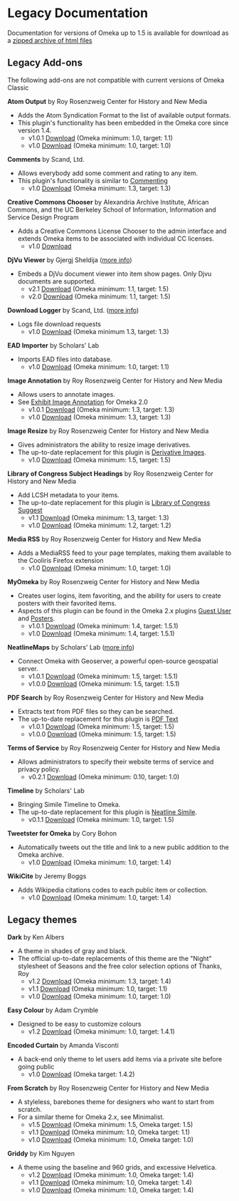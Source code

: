# Legacy Documentation

Documentation for versions of Omeka up to 1.5 is available for download as a [zipped archive of html files](http://omeka.org/files/1xDocumentation.zip)

## Legacy Add-ons

The following add-ons are not compatible with current versions of Omeka Classic

**Atom Output** by Roy Rosenzweig Center for History and New Media 

- Adds the Atom Syndication Format to the list of available output formats.  
- This plugin's functionality has been embedded in the Omeka core since version 1.4.
    - v1.0.1 [Download](http://omeka.org/files/legacy_addons/AtomOutput-1.1-1.0.1.zip) (Omeka minimum: 1.0, target: 1.1)
    - v1.0 [Download](http://omeka.org/files/legacy_addons/AtomOutput-1.0-1.0.zip) (Omeka minimum: 1.0, target: 1.0)

**Comments** by Scand, Ltd.

- Allows everybody add some comment and rating to any item.
- This plugin's functionality is similar to [Commenting](../Plugins/Commenting.md)
    - v1.0 [Download](http://omeka.org/files/legacy_addons/Comments-1.3-1.0.zip) (Omeka minimum: 1.3, target: 1.3)

**Creative Commons Chooser** by Alexandria Archive Institute, African Commons, and the UC Berkeley School of Information, Information and Service Design Program 

- Adds a Creative Commons License Chooser to the admin interface and extends Omeka items to be associated with individual CC licenses.  
    - v1.0 [Download](http://omeka.org/files/legacy_addons/CreativeCommonsChooser-1.0-0.1.zip)

**DjVu Viewer** by Gjergj Sheldija ([more info](https://github.com/floss-bush/omeka-djvu-viewer-plugin)) 

- Embeds a DjVu document viewer into item show pages. Only Djvu documents are supported.
    - v2.1 [Download](http://omeka.org/files/legacy_addons/DjVu-Viewer-2.1.zip) (Omeka minimum: 1.1, target: 1.5)
    - v2.0 [Download](http://omeka.org/files/legacy_addons/DjVu-Viewer-2.0.zip) (Omeka minimum: 1.1, target: 1.5)

**Download Logger** by Scand, Ltd. ([more info](http://scand.com/products/omeka/download_logger.html)) 

- Logs file download requests
    - v1.0 [Download](http://omeka.org/files/legacy_addons/DownloadLogger-1.3-1.0.zip) (Omeka minimum 1.3, target: 1.3)

**EAD Importer** by Scholars' Lab

- Imports EAD files into database.
    - v1.0 [Download](http://omeka.org/files/legacy_addons/EadImporter-1.1-1.0.zip) (Omeka minimum: 1.0, target: 1.1)

**Image Annotation** by Roy Rosenzweig Center for History and New Media

- Allows users to annotate images.
- See [Exhibit Image Annotation](../Plugins/ExhibitImageAnnotation.md) for Omeka 2.0  
    - v1.0.1 [Download](http://omeka.org/files/legacy_addons/ImageAnnotation-1.3-1.0.1.zip) (Omeka minimum: 1.3, target: 1.3)
    - v1.0 [Download](http://omeka.org/files/legacy_addons/ImageAnnotation-1.3-1.0.zip) (Omeka minimum: 1.3, target: 1.3)

**Image Resize** by Roy Rosenzweig Center for History and New Media 

- Gives administrators the ability to resize image derivatives.  
- The up-to-date replacement for this plugin is [Derivative Images](../Plugins/DerivativeImages.md).
  - v1.0 [Download](http://omeka.org/files/legacy_addons/Image-Resize-1.0.zip) (Omeka minimum: 1.5, target: 1.5)

**Library of Congress Subject Headings** by Roy Rosenzweig Center for History and New Media 

- Add LCSH metadata to your items.  
- The up-to-date replacement for this plugin is [Library of Congress Suggest](../Plugins/Library_of_Congress_Suggest.md)
    - v1.1 [Download](http://omeka.org/files/legacy_addons/Lcsh-1.3-1.1.zip) (Omeka minimum: 1.3, target: 1.3)
    - v1.0 [Download](http://omeka.org/files/legacy_addons/Lcsh-1.2-1.0.zip) (Omeka minimum: 1.2, target: 1.2)

**Media RSS** by Roy Rosenzweig Center for History and New Media 

- Adds a MediaRSS feed to your page templates, making them available to the Cooliris Firefox extension
    - v1.0 [Download](http://omeka.org/files/legacy_addons/MediaRss-1.0-1.0.zip) (Omeka minimum: 1.0, target: 1.0)

**MyOmeka** by Roy Rosenzweig Center for History and New Media

- Creates user logins, item favoriting, and the ability for users to create posters with their favorited items.
- Aspects of this plugin can be found in the Omeka 2.x plugins [Guest User](../Plugins/GuestUser.md) and [Posters](../Plugins/Posters.md).
    - v1.0.1 [Download](http://omeka.org/files/legacy_addons/My-Omeka-1.0.1.zip) (Omeka minimum: 1.4, target: 1.5.1)
    - v1.0 [Download](http://omeka.org/files/legacy_addons/My-Omeka-1.0.zip) (Omeka minimum: 1.4, target: 1.5.1)

**NeatlineMaps** by Scholars' Lab ([more info](https://github.com/scholarslab/NeatlineMaps)) 

- Connect Omeka with Geoserver, a powerful open-source geospatial server.
    - v1.0.1 [Download](http://omeka.org/files/legacy_addons/Neatline-Maps-1.0.1.zip) (Omeka minimum: 1.5, target: 1.5.1)
    - v1.0.0 [Download](http://omeka.org/files/legacy_addons/Neatline-Maps-1.0.0.zip) (Omeka minimum: 1.5, target: 1.5.1)

**PDF Search** by Roy Rosenzweig Center for History and New Media

- Extracts text from PDF files so they can be searched.  
- The up-to-date replacement for this plugin is [PDF Text](../Plugins/PdfText.md)
    - v1.0.1 [Download](http://omeka.org/files/legacy_addons/PDF-Search-1.0.1.zip) (Omeka minimum: 1.5, target: 1.5)
    - v1.0.0 [Download](http://omeka.org/files/legacy_addons/PDF-Search-1.0.zip) (Omeka minimum: 1.5, target: 1.5)

**Terms of Service** by Roy Rosenzweig Center for History and New Media 

- Allows administrators to specify their website terms of service and privacy policy.
    - v0.2.1 [Download](http://omeka.org/files/legacy_addons/TermsOfService-1.0-0.2.1.zip) (Omeka minimum: 0.10, target: 1.0)

 **Timeline** by Scholars' Lab 

- Bringing Simile Timeline to Omeka.  
- The up-to-date replacement for this plugin is [Neatline Simile](http://neatline.org/plugins/).
    - v0.1.1 [Download](http://omeka.org/files/legacy_addons/Timeline-0.1.1.zip) (Omeka minimum: 1.0, target: 1.5)

 **Tweetster for Omeka** by Cory Bohon 

- Automatically tweets out the title and link to a new public addition to the Omeka archive.
    - v1.0 [Download](http://omeka.org/files/legacy_addons/Tweetster-1.0.zip) (Omeka minimum: 1.0, target: 1.4)

 **WikiCite** by Jeremy Boggs

- Adds Wikipedia citations codes to each public item or collection.
    - v1.0 [Download](http://omeka.org/files/legacy_addons/WikiCite-for-Omeka-1.0.zip) (Omeka minimum: 1.0, target: 1.4)

## Legacy themes

 **Dark** by Ken Albers 

- A theme in shades of gray and black.  
- The official up-to-date replacements of this theme are the "Night" stylesheet of Seasons and the free color selection options of Thanks, Roy
    - v1.2 [Download](http://omeka.org/files/legacy_addons/dark-1.2.zip) (Omeka minimum: 1.3, target: 1.4)
    - v1.1 [Download](http://omeka.org/files/legacy_addons/dark-1.1-1.1.zip) (Omeka minimum: 1.0, target: 1.1)
    - v1.0 [Download](http://omeka.org/files/legacy_addons/dark-1.0-1.0.zip) (Omeka minimum: 1.0, target: 1.0)


 **Easy Colour** by Adam Crymble 

- Designed to be easy to customize colours
    - v1.2 [Download](http://omeka.org/files/legacy_addons/easy-colour-1.2.zip) (Omeka minimum: 1.0, target: 1.4.1)

 **Encoded Curtain** by Amanda Visconti 

- A back-end only theme to let users add items via a private site before going public
    - v1.0 [Download](http://omeka.org/files/legacy_addons/Encoded-Curtain-1.0.zip) (Omeka target: 1.4.2)


 **From Scratch** by Roy Rosenzweig Center for History and New Media 

- A styleless, barebones theme for designers who want to start from scratch.
- For a similar theme for Omeka 2.x, see Minimalist.
    - v1.5 [Download](http://omeka.org/files/legacy_addons/From-Scratch-1.5.zip) (Omeka minimum: 1.5, Omeka target: 1.5)
    - v1.1 [Download](http://omeka.org/files/legacy_addons/From-Scratch-1.1.zip) (Omeka minimum: 1.0, Omeka target: 1.1)
    - v1.0 [Download](http://omeka.org/files/legacy_addons/fromscratch-1.0-1.0.zip) (Omeka minimum: 1.0, Omeka target: 1.0)
 
**Griddy** by Kim Nguyen 

- A theme using the baseline and 960 grids, and excessive Helvetica.
    - v1.2 [Download](http://omeka.org/files/legacy_addons/Griddy-1.2.zip) (Omeka minimum: 1.0, Omeka target: 1.4)
    - v1.1 [Download](http://omeka.org/files/legacy_addons/Griddy-1.1.zip) (Omeka minimum: 1.0, Omeka target: 1.4)
    - v1.0 [Download](http://omeka.org/files/legacy_addons/Griddy-1.0.zip) (Omeka minimum: 1.0, Omeka target: 1.4)
